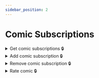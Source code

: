 ```yaml
---
sidebar_position: 2
---
```


# Comic Subscriptions

<details id="get-comic-subs">
  <summary>Get comic subscriptions 🔒</summary>

**GET** `https://staging-kaboom.herokuapp.com/v1/accounts/comics/subscriptions/`

**Query params:**

| Name           | Value      | Type       | Required  |
|----------------|------------|------------|-----------|
| user           | 1          | int        | no        |
| query          | test comic | str        | no        |
| page *         | 1          | int        | no        |

\* pagination purposes

**Response:**

```json
{
  "count": 1,
  "next": null,
  "previous": null,
  "results": [
    {
      "id": 1,
      "user": {
        "username": "crxssed",
        "id": 1,
        "image": "https://www.gravatar.com/avatar/194556ddbe4401bf1e48aa8620f5f854?default=retro",
        "date_joined": "2022-01-08",
        "time_joined": "14:21:50",
        "is_staff": true,
        "userdata": {
          "bio": "![hello there](https://media4.giphy.com/media/Nx0rz3jtxtEre/giphy.gif)\n\n## Hi!",
          "private": false
        }
      },
      "series": {
        "id": 1,
        "publisher": null,
        "series_name": "Test Comic",
        "summary": "",
        "year_started": 2022,
        "status": "COMPLETED",
        "cover_image": "https://kaboomstaging.s3.amazonaws.com/AveAobC_LF9uyQV.png",
        "background_image": "https://kaboomstaging.s3.amazonaws.com/AveAobC_LF9uyQV.png",
        "rating": 4.5,
        "date_created": "2022-02-26T13:29:36.044627Z"
      },
      "rating": 3,
      "date_created": "2022-02-26T13:28:31.357364Z"
    }
  ]
}
```

</details>

<details id="add-comic-sub">
  <summary>Add comic subscription 🔒</summary>

**POST** `https://staging-kaboom.herokuapp.com/v1/accounts/comics/subscriptions/`

**JSON Body:**

| Name                     | Required   |
|--------------------------|------------|
| series                   | yes        |
| rating                   | no         |

**Response:**

```json
{
  "id": 3,
  "rating": 9.0,
  "date_created": "2022-03-10T10:04:36.890278Z",
  "series": 1,
  "user": 1
}
```

</details>

<details id="remove-comic-sub">
  <summary>Remove comic subscription 🔒</summary>

**DELETE** `https://staging-kaboom.herokuapp.com/v1/accounts/comics/subscriptions/`

**JSON Body:**

| Name                     | Required   |
|--------------------------|------------|
| series                   | yes        |

**Response:**

```json
{
  "success": "Successfully unsubscribed"
}
```

</details>

<details id="rate-comic">
  <summary>Rate comic 🔒</summary>

**POST** `https://staging-kaboom.herokuapp.com/v1/accounts/comics/subscriptions/rate/`

**JSON Body:**

| Name                     | Required   |
|--------------------------|------------|
| series                   | yes        |
| rating                   | yes        |

**Response:**

```json
{
  "series": 1,
  "user": 1,
  "id": 4,
  "rating": 4
}
```

</details>